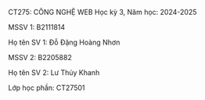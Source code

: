 CT275: CÔNG NGHỆ WEB 
Học kỳ 3, Năm học: 2024-2025

MSSV 1: B2111814

Họ tên SV 1: Đỗ Đặng Hoàng Nhơn

MSSV 2: B2205882

Họ tên SV 2: Lư Thúy Khanh

Lớp học phần: CT27501
